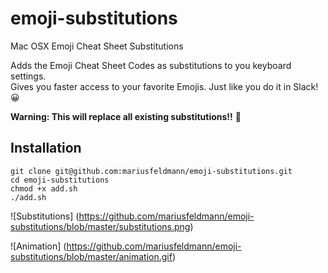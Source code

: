 # emoji-substitutions
Mac OSX Emoji Cheat Sheet Substitutions

Adds the Emoji Cheat Sheet Codes as substitutions to you keyboard settings.  
Gives you faster access to your favorite Emojis. Just like you do it in Slack! 😀

**Warning: This will replace all existing substitutions!!** 👋

## Installation

```
git clone git@github.com:mariusfeldmann/emoji-substitutions.git
cd emoji-substitutions
chmod +x add.sh
./add.sh
```

![Substitutions]
(https://github.com/mariusfeldmann/emoji-substitutions/blob/master/substitutions.png)

![Animation]
(https://github.com/mariusfeldmann/emoji-substitutions/blob/master/animation.gif)
